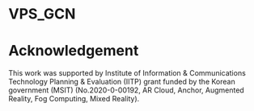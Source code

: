 # VPS_GCN

# Acknowledgement
This work was supported by Institute of Information & Communications Technology Planning & Evaluation (IITP) grant funded by the Korean government (MSIT) (No.2020-0-00192, AR Cloud, Anchor, Augmented Reality, Fog Computing, Mixed Reality).
